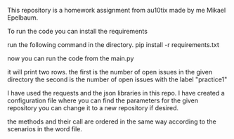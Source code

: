 This repository is a homework assignment from au10tix made by me Mikael Epelbaum.

To run the code you can install the requirements

run the following command in the directory.
pip install -r requirements.txt 

now you can run the code from the main.py

it will print two rows.
the first is the number of open issues in the given directory
the second is the number of open issues with the label "practice1"


I have used the requests and the json libraries in this repo.
I have created a configuration file where you can find the parameters for the given repository
you can change it to a new repository if desired.

the methods and their call are ordered in the same way according to the scenarios in the word file.
